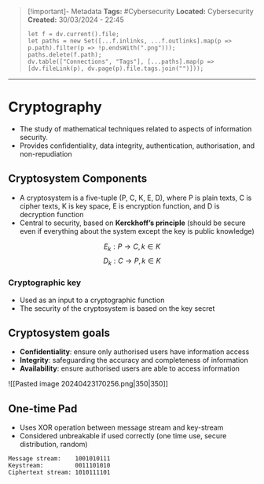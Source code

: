 > [!important]- Metadata
> **Tags:** #Cybersecurity 
> **Located:** Cybersecurity
> **Created:** 30/03/2024 - 22:45
> ```dataviewjs
> let f = dv.current().file;
> let paths = new Set([...f.inlinks, ...f.outlinks].map(p => p.path).filter(p => !p.endsWith(".png")));
> paths.delete(f.path);
> dv.table(["Connections", "Tags"], [...paths].map(p => [dv.fileLink(p), dv.page(p).file.tags.join("")]));
> ```

___
# Cryptography
- The study of mathematical techniques related to aspects of information security.
- Provides confidentiality, data integrity, authentication, authorisation, and non-repudiation

## Cryptosystem Components
- A cryptosystem is a five-tuple (P, C, K, E, D), where P is plain texts, C is cipher texts, K is key space, E is encryption function, and D is decryption function
- Central to security, based on **Kerckhoff’s principle** (should be secure even if everything about the system except the key is public knowledge)

$$E_{k}:P\to C,k\in K$$
$$D_{k}:C\to P,k\in K$$

### Cryptographic key 
- Used as an input to a cryptographic function
- The security of the cryptosystem is based on the key secret

## Cryptosystem goals 
- **Confidentiality**: ensure only authorised users have information access 
- **Integrity**: safeguarding the accuracy and completeness of information 
- **Availability**: ensure authorised users are able to access information 

![[Pasted image 20240423170256.png|350|350]]


## One-time Pad
- Uses XOR operation between message stream and key-stream
- Considered unbreakable if used correctly (one time use, secure distribution, random)

```
Message stream:    1001010111 
Keystream:         0011101010 
Ciphertext stream: 1010111101
```

